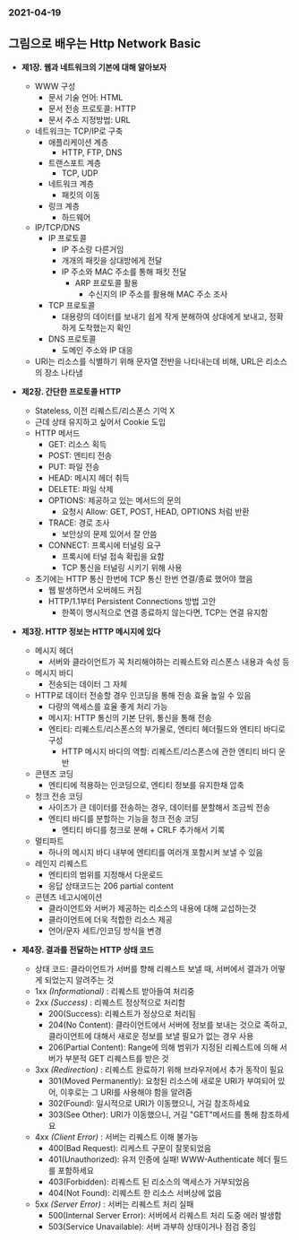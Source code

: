 ### 2021-04-19

## 그림으로 배우는 Http Network Basic

- __제1장. 웹과 네트워크의 기본에 대해 알아보자__
    - WWW 구성
        - 문서 기술 언어: HTML
        - 문서 전송 프로토콜: HTTP
        - 문서 주소 지정방법: URL
    - 네트워크는 TCP/IP로 구축
        - 애플리케이션 계층
            - HTTP, FTP, DNS
        - 트랜스포트 계층
            - TCP, UDP
        - 네트워크 계층
            - 패킷의 이동
        - 링크 계층
            - 하드웨어
    - IP/TCP/DNS
        - IP 프로토콜
            - IP 주소랑 다른거임
            - 개개의 패킷을 상대방에게 전달
            - IP 주소와 MAC 주소를 통해 패킷 전달
                - ARP 프로토콜 활용
                    - 수신지의 IP 주소를 활용해 MAC 주소 조사
        - TCP 프로토콜
            - 대용량의 데이터를 보내기 쉽게 작게 분해하여 상대에게 보내고, 정확하게 도착했는지 확인
        - DNS 프로토콜
            - 도메인 주소와 IP 대응
    - URI는 리소스를 식별하기 위해 문자열 전반을 나타내는데 비해, URL은 리소스의 장소 나타냄

- __제2장. 간단한 프로토콜 HTTP__
    - Stateless, 이전 리퀘스트/리스폰스 기억 X
    - 근데 상태 유지하고 싶어서 Cookie 도입
    - HTTP 메서드
        - GET: 리소스 획득
        - POST: 엔티티 전송
        - PUT: 파일 전송
        - HEAD: 메시지 헤더 취득
        - DELETE: 파일 삭제
        - OPTIONS: 제공하고 있는 메서드의 문의
            - 요청시 Allow: GET, POST, HEAD, OPTIONS 처럼 반환
        - TRACE: 경로 조사
            - 보안상의 문제 있어서 잘 안씀
        - CONNECT: 프록시에 터널링 요구
            - 프록시에 터널 접속 확립을 요함
            - TCP 통신을 터널링 시키기 위해 사용
    - 초기에는 HTTP 통신 한번에 TCP 통신 한번 연결/종료 했어야 했음
        - 웹 발생하면서 오버헤드 커짐
        - HTTP/1.1부터 Persistent Connections 방법 고안
            - 한쪽이 명시적으로 연결 종료하지 않는다면, TCP는 연결 유지함

- __제3장. HTTP 정보는 HTTP 메시지에 있다__
    - 메시지 헤더
        - 서버와 클라이언트가 꼭 처리해야하는 리퀘스트와 리스폰스 내용과 속성 등
    - 메시지 바디
        - 전송되는 데이터 그 자체
    - HTTP로 데이터 전송할 경우 인코딩을 통해 전송 효율 높일 수 있음
        - 다량의 액세스를 효율 좋게 처리 가능
        - 메시지: HTTP 통신의 기본 단위, 통신을 통해 전송
        - 엔티티: 리퀘스트/리스폰스의 부가물로, 엔티티 헤더필드와 엔티티 바디로 구성
            - HTTP 메시지 바디의 역할: 리퀘스트/리스폰스에 관한 엔티티 바디 운반
    - 콘텐츠 코딩
        - 엔티티에 적용하는 인코딩으로, 엔티티 정보를 유지한채 압축
    - 청크 전송 코딩
        - 사이즈가 큰 데이터를 전송하는 경우, 데이터를 분할해서 조금씩 전송
        - 엔티티 바디를 분할하는 기능을 청크 전송 코딩
            - 엔티티 바디를 청크로 분해 + CRLF 추가해서 기록
    - 멀티파트
        - 하나의 메시지 바디 내부에 엔티티를 여러개 포함시켜 보낼 수 있음
    - 레인지 리퀘스트
        - 엔티티의 범위를 지정해서 다운로드
        - 응답 상태코드는 206 partial content
    - 콘텐츠 네고시에이션
        - 클라이언트와 서버가 제공하는 리소스의 내용에 대해 교섭하는것
        - 클라이언트에 더욱 적합한 리소스 제공
        - 언어/문자 세트/인코딩 방식을 변경

- __제4장. 결과를 전달하는 HTTP 상태 코드__
    - 상태 코드: 클라이언트가 서버를 향해 리퀘스트 보낼 때, 서버에서 결과가 어떻게 되었는지 알려주는 것
    - 1xx *(Informational)* : 리퀘스트 받아들여 처리중
    - 2xx *(Success)* : 리퀘스트 정상적으로 처리함
        - 200(Success): 리퀘스트가 정상으로 처리됨
        - 204(No Content): 클라이언트에서 서버에 정보를 보내는 것으로 족하고, 클라이언트에 대해서 새로운 정보를 보낼 필요가 없는 경우 사용
        - 206(Partial Content): Range에 의해 범위가 지정된 리퀘스트에 의해 서버가 부분적 GET 리퀘스트를 받은 것
    - 3xx *(Redirection)* : 리퀘스트 완료하기 위해 브라우저에서 추가 동작이 필요
        - 301(Moved Permanently): 요청된 리소스에 새로운 URI가 부여되어 있어, 이후로는 그 URI를 사용해야 함을 알려줌
        - 302(Found): 일시적으로 URI가 이동했으니, 거길 참조하세요
        - 303(See Other): URI가 이동했으니, 거길 "GET"메서드를 통해 참조하세요
    - 4xx *(Client Error)* : 서버는 리퀘스트 이해 불가능
        - 400(Bad Request): 리케스트 구문이 잘못되었음
        - 401(Unauthorized): 유저 인증에 실패! WWW-Authenticate 헤더 필드를 포함하세요
        - 403(Forbidden): 리퀘스트 된 리소스의 액세스가 거부되었음
        - 404(Not Found): 리퀘스트 한 리소스 서버상에 없음
    - 5xx *(Server Error)* : 서버는 리퀘스트 처리 실패
        - 500(Internal Server Error): 서버에서 리퀘스트 처리 도중 에러 발생함
        - 503(Service Unavailable): 서버 과부하 상태이거나 점검 중임